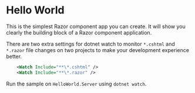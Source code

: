 # Hello World

This is the simplest Razor component app you can create. It will show you clearly the building block of a Razor component application.

There are two extra settings for dotnet watch to monitor `*.cshtml` and `*.razor` file changes on two projects to make your development experience better.

``` xml
    <Watch Include="**\*.cshtml" />
    <Watch Include="**\*.razor" />
```

Run the sample on `HelloWorld.Server` using `dotnet watch`.
